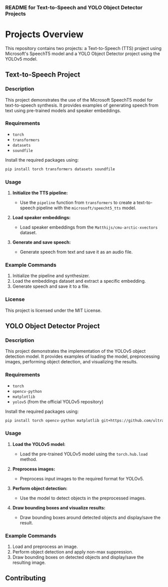 ### README for Text-to-Speech and YOLO Object Detector Projects

# Projects Overview

This repository contains two projects: a Text-to-Speech (TTS) project using Microsoft's SpeechT5 model and a YOLO Object Detector project using the YOLOv5 model. 

## Text-to-Speech Project

### Description

This project demonstrates the use of the Microsoft SpeechT5 model for text-to-speech synthesis. It provides examples of generating speech from text using pre-trained models and speaker embeddings.

### Requirements

- `torch`
- `transformers`
- `datasets`
- `soundfile`

Install the required packages using:

```bash
pip install torch transformers datasets soundfile
```

### Usage

1. **Initialize the TTS pipeline:**
   - Use the `pipeline` function from `transformers` to create a text-to-speech pipeline with the `microsoft/speecht5_tts` model.

2. **Load speaker embeddings:**
   - Load speaker embeddings from the `Matthijs/cmu-arctic-xvectors` dataset.

3. **Generate and save speech:**
   - Generate speech from text and save it as an audio file.

### Example Commands

1. Initialize the pipeline and synthesizer.
2. Load the embeddings dataset and extract a specific embedding.
3. Generate speech and save it to a file.

### License

This project is licensed under the MIT License.

## YOLO Object Detector Project

### Description

This project demonstrates the implementation of the YOLOv5 object detection model. It provides examples of loading the model, preprocessing images, performing object detection, and visualizing the results.

### Requirements

- `torch`
- `opencv-python`
- `matplotlib`
- `yolov5` (from the official YOLOv5 repository)

Install the required packages using:

```bash
pip install torch opencv-python matplotlib git+https://github.com/ultralytics/yolov5.git
```

### Usage

1. **Load the YOLOv5 model:**
   - Load the pre-trained YOLOv5 model using the `torch.hub.load` method.

2. **Preprocess images:**
   - Preprocess input images to the required format for YOLOv5.

3. **Perform object detection:**
   - Use the model to detect objects in the preprocessed images.

4. **Draw bounding boxes and visualize results:**
   - Draw bounding boxes around detected objects and display/save the result.

### Example Commands

1. Load and preprocess an image.
2. Perform object detection and apply non-max suppression.
3. Draw bounding boxes on detected objects and display/save the resulting image.


## Contributing

